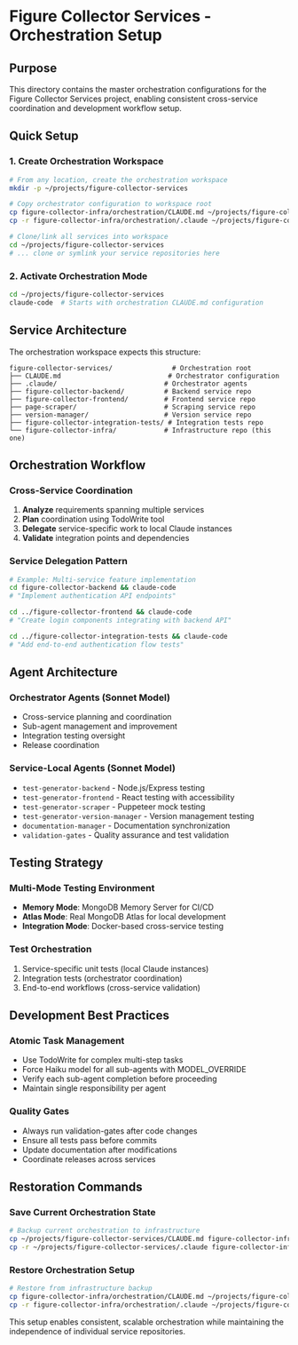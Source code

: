 # Figure Collector Services - Orchestration Setup

## Purpose
This directory contains the master orchestration configurations for the Figure Collector Services project, enabling consistent cross-service coordination and development workflow setup.

## Quick Setup

### 1. Create Orchestration Workspace
```bash
# From any location, create the orchestration workspace
mkdir -p ~/projects/figure-collector-services

# Copy orchestrator configuration to workspace root
cp figure-collector-infra/orchestration/CLAUDE.md ~/projects/figure-collector-services/
cp -r figure-collector-infra/orchestration/.claude ~/projects/figure-collector-services/

# Clone/link all services into workspace
cd ~/projects/figure-collector-services
# ... clone or symlink your service repositories here
```

### 2. Activate Orchestration Mode
```bash
cd ~/projects/figure-collector-services
claude-code  # Starts with orchestration CLAUDE.md configuration
```

## Service Architecture

The orchestration workspace expects this structure:
```
figure-collector-services/               # Orchestration root
├── CLAUDE.md                           # Orchestrator configuration
├── .claude/                           # Orchestrator agents
├── figure-collector-backend/          # Backend service repo
├── figure-collector-frontend/         # Frontend service repo  
├── page-scraper/                      # Scraping service repo
├── version-manager/                   # Version service repo
├── figure-collector-integration-tests/ # Integration tests repo
└── figure-collector-infra/            # Infrastructure repo (this one)
```

## Orchestration Workflow

### Cross-Service Coordination
1. **Analyze** requirements spanning multiple services
2. **Plan** coordination using TodoWrite tool
3. **Delegate** service-specific work to local Claude instances
4. **Validate** integration points and dependencies

### Service Delegation Pattern
```bash
# Example: Multi-service feature implementation
cd figure-collector-backend && claude-code
# "Implement authentication API endpoints"

cd ../figure-collector-frontend && claude-code  
# "Create login components integrating with backend API"

cd ../figure-collector-integration-tests && claude-code
# "Add end-to-end authentication flow tests"
```

## Agent Architecture

### Orchestrator Agents (Sonnet Model)
- Cross-service planning and coordination
- Sub-agent management and improvement
- Integration testing oversight
- Release coordination

### Service-Local Agents (Sonnet Model)
- `test-generator-backend` - Node.js/Express testing
- `test-generator-frontend` - React testing with accessibility
- `test-generator-scraper` - Puppeteer mock testing  
- `test-generator-version-manager` - Version management testing
- `documentation-manager` - Documentation synchronization
- `validation-gates` - Quality assurance and test validation

## Testing Strategy

### Multi-Mode Testing Environment
- **Memory Mode**: MongoDB Memory Server for CI/CD
- **Atlas Mode**: Real MongoDB Atlas for local development
- **Integration Mode**: Docker-based cross-service testing

### Test Orchestration
1. Service-specific unit tests (local Claude instances)
2. Integration tests (orchestrator coordination)
3. End-to-end workflows (cross-service validation)

## Development Best Practices

### Atomic Task Management
- Use TodoWrite for complex multi-step tasks
- Force Haiku model for all sub-agents with MODEL_OVERRIDE
- Verify each sub-agent completion before proceeding
- Maintain single responsibility per agent

### Quality Gates
- Always run validation-gates after code changes
- Ensure all tests pass before commits
- Update documentation after modifications
- Coordinate releases across services

## Restoration Commands

### Save Current Orchestration State
```bash
# Backup current orchestration to infrastructure
cp ~/projects/figure-collector-services/CLAUDE.md figure-collector-infra/orchestration/
cp -r ~/projects/figure-collector-services/.claude figure-collector-infra/orchestration/
```

### Restore Orchestration Setup
```bash
# Restore from infrastructure backup
cp figure-collector-infra/orchestration/CLAUDE.md ~/projects/figure-collector-services/
cp -r figure-collector-infra/orchestration/.claude ~/projects/figure-collector-services/
```

This setup enables consistent, scalable orchestration while maintaining the independence of individual service repositories.